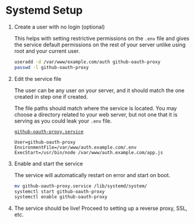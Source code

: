 # Systemd Setup

1.  Create a user with no login (optional)

	This helps with setting restrictive permissions on the `.env` file and gives the service default permissions on the rest of your server unlike using root and your current user.

	```bash
	useradd -d /var/www/example.com/auth github-oauth-proxy
	passwd -l github-oauth-proxy
	```

2. Edit the service file

	The user can be any user on your server, and it should match the one created in step one if created.

	The file paths should match where the service is located. You may choose a directory related to your web server, but not one that it is serving as you could leak your `.env` file.

	[`github-oauth-proxy.service`](./github-oauth-proxy.service)

	```text
	User=github-oauth-proxy
	EnvironmentFile=/var/www/auth.example.com/.env
	ExecStart=/usr/bin/node /var/www/auth.example.com/app.js
	```

3. Enable and start the service

	The service will automatically restart on error and start on boot.

	```bash
	mv github-oauth-proxy.service /lib/systemd/system/
	systemctl start github-oauth-proxy
	systemctl enable github-oauth-proxy
	```

4. The service should be live! Proceed to setting up a reverse proxy, SSL, etc.
